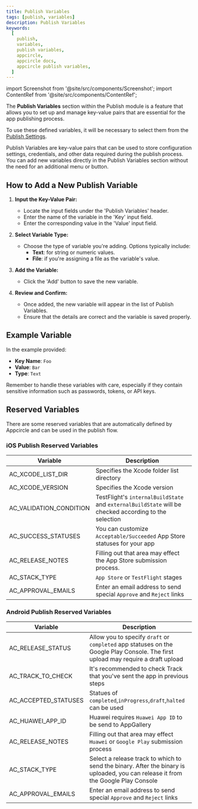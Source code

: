 ```yaml
---
title: Publish Variables
tags: [publish, variables]
description: Publish Variables
keywords:
  [
    publish,
    variables,
    publish variables,
    appcircle,
    appcircle docs,
    appcircle publish variables,
  ]
---
```


import Screenshot from '@site/src/components/Screenshot';
import ContentRef from '@site/src/components/ContentRef';

The **Publish Variables** section within the Publish module is a feature that allows you to set up and manage key-value pairs that are essential for the app publishing process.

<Screenshot url='https://cdn.appcircle.io/docs/assets/publish-variables.png' />

To use these defined variables, it will be necessary to select them from the [Publish Settings](/publish-module/publish-settings/).

Publish Variables are key-value pairs that can be used to store configuration settings, credentials, and other data required during the publish process. You can add new variables directly in the Publish Variables section without the need for an additional menu or button.

## How to Add a New Publish Variable

1. **Input the Key-Value Pair:**

   - Locate the input fields under the 'Publish Variables' header.
   - Enter the name of the variable in the 'Key' input field.
   - Enter the corresponding value in the 'Value' input field.

2. **Select Variable Type:**

   - Choose the type of variable you're adding. Options typically include:
     - **Text**: for string or numeric values.
     - **File**: if you're assigning a file as the variable's value.

3. **Add the Variable:**

   - Click the 'Add' button to save the new variable.

4. **Review and Confirm:**
   - Once added, the new variable will appear in the list of Publish Variables.
   - Ensure that the details are correct and the variable is saved properly.

## Example Variable

In the example provided:

- **Key Name**: `Foo`
- **Value**: `Bar`
- **Type**: `Text`

Remember to handle these variables with care, especially if they contain sensitive information such as passwords, tokens, or API keys.

## Reserved Variables

There are some reserved variables that are automatically defined by Appcircle and can be used in the publish flow.

### iOS Publish Reserved Variables

| Variable                | Description                                                                                           |
| ----------------------- | ----------------------------------------------------------------------------------------------------- |
| AC_XCODE_LIST_DIR       | Specifies the Xcode folder list directory                                                             |
| AC_XCODE_VERSION        | Specifies the Xcode version                                                                           |
| AC_VALIDATION_CONDITION | TestFlight's `internalBuildState` and `externalBuildState` will be checked according to the selection |
| AC_SUCCESS_STATUSES     | You can customize `Acceptable/Succeeded` App Store statuses for your app                              |
| AC_RELEASE_NOTES        | Filling out that area may effect the App Store submission process.                                    |
| AC_STACK_TYPE           | `App Store` or `TestFlight` stages                                                                    |
| AC_APPROVAL_EMAILS      | Enter an email address to send special `Approve` and `Reject` links                                   |

### Android Publish Reserved Variables

| Variable             | Description                                                                                                                       |
| -------------------- | --------------------------------------------------------------------------------------------------------------------------------- |
| AC_RELEASE_STATUS    | Allow you to specify `draft` or `completed` app statuses on the Google Play Console. The first upload may require a draft upload  |
| AC_TRACK_TO_CHECK    | It's recommended to check Track that you've sent the app in previous steps                                                        |
| AC_ACCEPTED_STATUSES | Statues of `completed`,`inProgress`,`draft`,`halted` can be used                                                                  |
| AC_HUAWEI_APP_ID     | Huawei requires `Huawei App ID` to be send to AppGallery                                                                          |
| AC_RELEASE_NOTES     | Filling out that area may effect `Huawei` or `Google Play` submission process                                                     |
| AC_STACK_TYPE        | Select a release track to which to send the binary. After the binary is uploaded, you can release it from the Google Play Console |
| AC_APPROVAL_EMAILS   | Enter an email address to send special `Approve` and `Reject` links                                                               |
